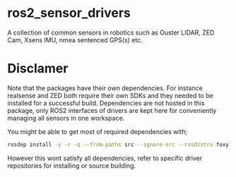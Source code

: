 # ros2_sensor_drivers
A collection of common sensors in robotics such as Ouster LIDAR, ZED Cam, Xsens IMU, nmea sentenced GPS(s) etc.

# Disclamer

Note that the packages have their own dependencies. For instance realsense and ZED both require their own SDKs and they needed to be installed for a successful build. Dependencies are not hosted in this package, only ROS2 interfaces of drivers are kept here for conveniently managing all sensors in one workspace.

You might be able to get most of required dependencies with; 

```bash
rosdep install -y -r -q --from-paths src --ignore-src --rosdistro foxy
```

However this wont satisfy all dependencies, refer to specific driver repositories for installing or source building. 